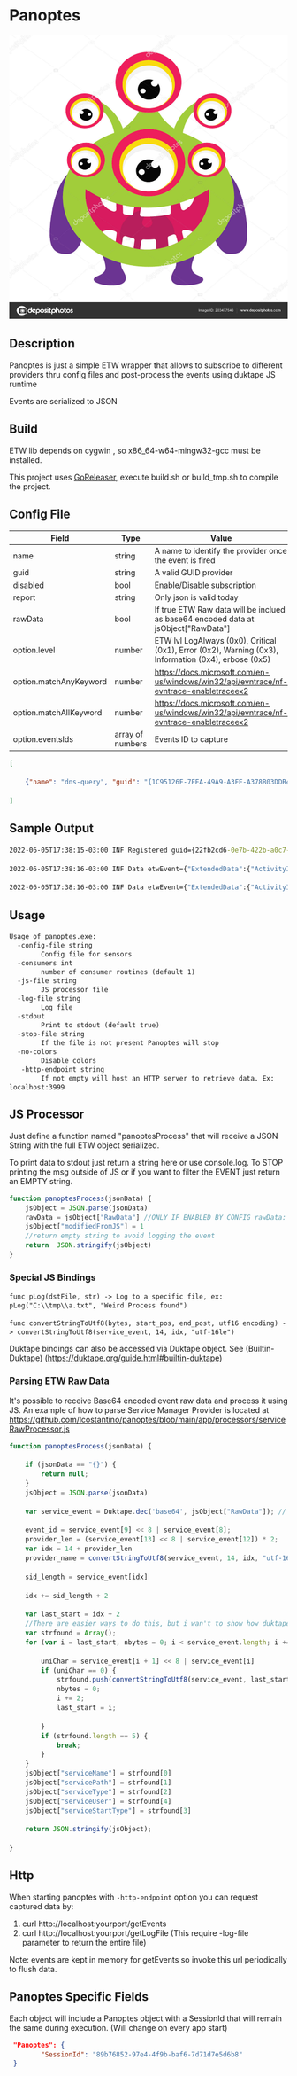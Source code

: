 # Panoptes


<img src="/monster.jpg" width="512" height="512">

## Description

Panoptes is just a simple ETW wrapper that allows to subscribe to different providers thru config files and post-process the events using duktape JS runtime

Events are serialized to JSON

## Build

ETW lib depends on cygwin , so x86_64-w64-mingw32-gcc must be installed.

This project uses [GoReleaser](https://goreleaser.com), execute build.sh or build_tmp.sh to compile the project. 




## Config File

|Field|Type|Value|
|---|---|---|
|name|string|A name to identify the provider once the event is fired|
|guid|string|A valid GUID provider|
|disabled|bool|Enable/Disable subscription|
|report|string|Only json is valid today|
|rawData|bool|If true ETW Raw data will be inclued as base64 encoded data at jsObject["RawData"]|
|option.level|number|ETW lvl LogAlways (0x0), Critical (0x1), Error (0x2), Warning (0x3), Information (0x4), erbose (0x5)|
|option.matchAnyKeyword|number|https://docs.microsoft.com/en-us/windows/win32/api/evntrace/nf-evntrace-enabletraceex2|
|option.matchAllKeyword|number|https://docs.microsoft.com/en-us/windows/win32/api/evntrace/nf-evntrace-enabletraceex2|
|option.eventsIds|array of numbers|Events ID to capture|


```json
[
 
    {"name": "dns-query", "guid": "{1C95126E-7EEA-49A9-A3FE-A378B03DDB4D}", "disabled": true, "report": "json", "options": {"level": 5, "matchAnyKeyword": 0, "matchAllKeyword": 0, "eventIds":[]} } 
    
]
```

## Sample Output

```cmd
2022-06-05T17:38:15-03:00 INF Registered guid={22fb2cd6-0e7b-422b-a0c7-2fad1fd0e716} name=kernel

2022-06-05T17:38:16-03:00 INF Data etwEvent={"ExtendedData":{"ActivityID":null,"InstanceInfo":null,"SessionID":null,"StackTrace":null,"UserSID":null},"Header":{"ActivityID":{"Data1":0,"Data2":0,"Data3":0,"Data4":[0,0,0,0,0,0,0,0]},"Channel":16,"Flags":576,"ID":8,"KernelTime":16168,"Keyword":9223372036854775936,"Level":4,"OpCode":0,"ProcessID":1064,"ProcessorTime":195652940218152,"ProviderID":{"Data1":586886358,"Data2":3707,"Data3":16939,"Data4":[160,199,47,173,31,208,231,22]},"Task":8,"ThreadID":1476,"TimeStamp":"2022-06-05T17:38:15.5162358-03:00","UserTime":45554,"Version":0},"Props":{"NewPriority":"16","OldPriority":"15","ProcessID":"4","ThreadID":"560"}} guid={22fb2cd6-0e7b-422b-a0c7-2fad1fd0e716} name=kernel

2022-06-05T17:38:16-03:00 INF Data etwEvent={"ExtendedData":{"ActivityID":null,"InstanceInfo":null,"SessionID":null,"StackTrace":null,"UserSID":null},"Header":{"ActivityID":{"Data1":0,"Data2":0,"Data3":0,"Data4":[0,0,0,0,0,0,0,0]},"Channel":16,"Flags":576,"ID":8,"KernelTime":16168,"Keyword":9223372036854775936,"Level":4,"OpCode":0,"ProcessID":1064,"ProcessorTime":195652940218152,"ProviderID":{"Data1":586886358,"Data2":3707,"Data3":16939,"Data4":[160,199,47,173,31,208,231,22]},"Task":8,"ThreadID":1476,"TimeStamp":"2022-06-05T17:38:15.5164288-03:00","UserTime":45554,"Version":0},"Props":{"NewPriority":"16","OldPriority":"15","ProcessID":"4","ThreadID":"560"}} guid={22fb2cd6-0e7b-422b-a0c7-2fad1fd0e716} name=kernel
```


## Usage
```
Usage of panoptes.exe:
  -config-file string
        Config file for sensors
  -consumers int
        number of consumer routines (default 1)
  -js-file string
        JS processor file
  -log-file string
        Log file
  -stdout
        Print to stdout (default true)
  -stop-file string
        If the file is not present Panoptes will stop
  -no-colors
        Disable colors
   -http-endpoint string
        If not empty will host an HTTP server to retrieve data. Ex: localhost:3999   

```


## JS Processor

Just define a function named "panoptesProcess" that will receive a JSON String with the full ETW object serialized.

To print data to stdout just return a string here or use console.log. 
To STOP printing the msg outside of JS or if you want to filter the EVENT just return an EMPTY string.

```js
function panoptesProcess(jsonData) {
    jsObject = JSON.parse(jsonData)
    rawData = jsObject["RawData"] //ONLY IF ENABLED BY CONFIG rawData: true
    jsObject["modifiedFromJS"] = 1
    //return empty string to avoid logging the event
    return  JSON.stringify(jsObject)
}
```

### Special JS Bindings

```
func pLog(dstFile, str) -> Log to a specific file, ex: pLog("C:\\tmp\\a.txt", "Weird Process found")

func convertStringToUtf8(bytes, start_pos, end_post, utf16 encoding) -> convertStringToUtf8(service_event, 14, idx, "utf-16le")
```
Duktape bindings can also be accessed via Duktape object. See (Builtin-Duktape) (https://duktape.org/guide.html#builtin-duktape)


### Parsing ETW Raw Data

It's possible to receive Base64 encoded event raw data and process it using JS. 
An example of how to parse Service Manager Provider is located at https://github.com/lcostantino/panoptes/blob/main/app/processors/serviceRawProcessor.js

```js
function panoptesProcess(jsonData) {

    if (jsonData == "{}") {
        return null;
    }
    jsObject = JSON.parse(jsonData)

    var service_event = Duktape.dec('base64', jsObject["RawData"]); // we don't need split & map like in v8, here we get the array from C

    event_id = service_event[9] << 8 | service_event[8];
    provider_len = (service_event[13] << 8 | service_event[12]) * 2;
    var idx = 14 + provider_len
    provider_name = convertStringToUtf8(service_event, 14, idx, "utf-16le")

    sid_length = service_event[idx]

    idx += sid_length + 2

    var last_start = idx + 2
    //There are easier ways to do this, but i wan't to show how duktape plain buffers can be used for more comples scenarios.
    var strfound = Array();
    for (var i = last_start, nbytes = 0; i < service_event.length; i += 2, nbytes += 2) {

        uniChar = service_event[i + 1] << 8 | service_event[i]
        if (uniChar == 0) {
            strfound.push(convertStringToUtf8(service_event, last_start, last_start + nbytes, "utf-16le"))
            nbytes = 0;
            i += 2;
            last_start = i;

        }
        if (strfound.length == 5) {
            break;
        }
    }
    jsObject["serviceName"] = strfound[0]
    jsObject["servicePath"] = strfound[1]
    jsObject["serviceType"] = strfound[2]
    jsObject["serviceUser"] = strfound[4]
    jsObject["serviceStartType"] = strfound[3]

    return JSON.stringify(jsObject);

}

```


## Http 

When starting panoptes with `-http-endpoint` option you can request captured data by:

  1. curl http://localhost:yourport/getEvents
  2. curl http://localhost:yourport/getLogFile (This require -log-file parameter to return the entire file)

Note: events are kept in memory for getEvents so invoke this url periodically to flush data.


## Panoptes Specific Fields

Each object will include a Panoptes object with a SessionId that will remain the same during execution. (Will change on every app start)
```json
 "Panoptes": {
        "SessionId": "89b76852-97e4-4f9b-baf6-7d71d7e5d6b8"
 }
```
